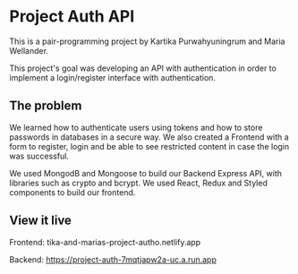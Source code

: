# Project Auth API

This is a pair-programming project by Kartika Purwahyuningrum and Maria Wellander.
	
This project's goal was developing an API with authentication in order to implement a login/register interface with authentication.

## The problem

We learned how to authenticate users using tokens and how to store passwords in databases in a secure way. We also created a Frontend with a form to register, login and be able to see restricted content in case the login was successful.
	
We used MongodB and Mongoose to build our Backend Express API, with libraries such as crypto and bcrypt. We used React, Redux and Styled components to build our frontend.

## View it live

Frontend: tika-and-marias-project-autho.netlify.app

Backend: https://project-auth-7mqtjapw2a-uc.a.run.app